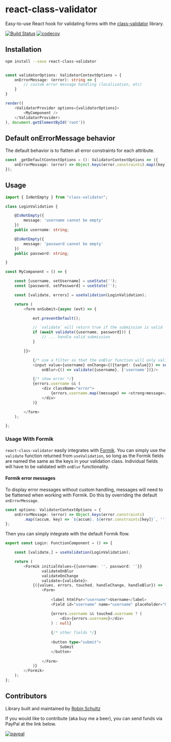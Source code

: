 # react-class-validator
Easy-to-use React hook for validating forms with the [class-validator](https://github.com/typestack/class-validator) library.

[![Build Status](https://travis-ci.org/anigenero/react-class-validator.svg?branch=master)](https://travis-ci.org/anigenero/react-class-validator)
[![codecov](https://codecov.io/gh/anigenero/react-class-validator/branch/master/graph/badge.svg)](https://codecov.io/gh/anigenero/react-class-validator)

## Installation

```bash
npm install --save react-class-validator
```

```typescript

const validatorOptions: ValidatorContextOptions = {
    onErrorMessage: (error): string => {
        // custom error message handling (localization, etc)
    }
}

render((
    <ValidatorProvider options={validatorOptions}>
        <MyComponent />
    </ValidatorProvider>
), document.getElementById('root'))
```

## Default onErrorMessage behavior
The default behavior is to flatten all error constraints for each attribute.
```typescript
const _getDefaultContextOptions = (): ValidatorContextOptions => ({
    onErrorMessage: (error) => Object.keys(error.constraints).map((key) => error.constraints[key])
});
```

## Usage

```typescript
import { IsNotEmpty } from "class-validator";

class LoginValidation {

    @IsNotEmpty({
        message: 'username cannot be empty'
    })
    public username: string;

    @IsNotEmpty({
        message: 'password cannot be empty'
    })
    public password: string;

}
```

```typescript jsx
const MyComponent = () => {

    const [username, setUsername] = useState('');
    const [password, setPassword] = useState('');

    const [validate, errors] = useValidation(LoginValidation);

    return (
        <form onSubmit={async (evt) => {

            evt.preventDefault();

            // `validate` will return true if the submission is valid
            if (await validate({username, password})) {
                // ... handle valid submission
            }

        }}>

            {/* use a filter so that the onBlur function will only validate username */}
            <input value={username} onChange={({target: {value}}) => setUsername(value)}
                onBlur={() => validate({username}, ['username'])}/>

            {/* show error */}
            {errors.username && (
                <div className="error">
                    {errors.username.map((message) => <strong>message</strong>)}
                </div>
            )}

        </form>
    );

};

```

### Usage With Formik

`react-class-validator` easily integrates with [Formik](https://formik.org/). You can simply use the `validate` 
function returned from `useValidation`, so long as the Formik fields are named the same as the keys in your validation 
class. Individual fields will have to be validated with `onBlur` functionality.

#### Formik error messages

To display error messages without custom handling, messages will need to be flattened when working with Formik. Do this 
by overriding the default `onErrorMessage`.

```typescript
const options: ValidatorContextOptions = {
    onErrorMessage: (error) => Object.keys(error.constraints)
        .map((accum, key) => `${accum}. ${error.constraints[key]}`, '')
};
```

Then you can simply integrate with the default Formik flow.

```typescript jsx
export const Login: FunctionComponent = () => {

    const [validate,] = useValidation(LoginValidation);

    return (
        <Formik initialValues={{username: '', password: ''}}
                validateOnBlur
                validateOnChange
                validate={validate}>
            {({values, errors, touched, handleChange, handleBlur}) => (
                <Form>
                    
                    <label htmlFor="username">Username</label>
                    <Field id="username" name="username" placeholder="Username" />

                    {errors.username && touched.username ? (
                        <div>{errors.username}</div>
                    ) : null}
                    
                    {/* other fields */}
                    
                    <button type="submit">
                        Submit
                    </button>
                    
                </Form>
            )}
        </Formik>
    );
};
```

## Contributors
Library built and maintained by [Robin Schultz](http://anigenero.com)

If you would like to contribute (aka buy me a beer), you can send funds via PayPal at the link below.

[![paypal](https://www.paypalobjects.com/en_US/i/btn/btn_donateCC_LG.gif)](https://www.paypal.com/cgi-bin/webscr?cmd=_s-xclick&hosted_button_id=SLT7SZ2XFNEUQ)
